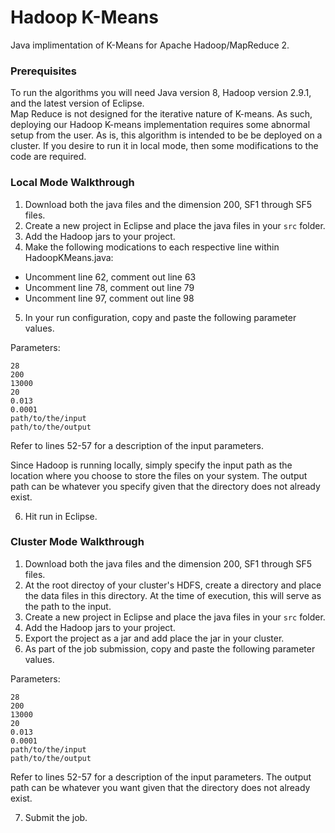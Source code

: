 # Hadoop K-Means 

Java implimentation of K-Means for Apache Hadoop/MapReduce 2. 

### Prerequisites

To run the algorithms you will need Java version 8, Hadoop version 2.9.1, and the latest version of Eclipse.   
Map Reduce is not designed for the iterative nature of K-means. As such, deploying our Hadoop K-means implementation requires some abnormal setup from the user. As is, this algorithm is intended to be be deployed on a cluster. If you desire to run it in local mode, then some modifications to the code are required.

### Local Mode Walkthrough
1. Download both the java files and the dimension 200, SF1 through SF5 files.
2. Create a new project in Eclipse and place the java files in your ```src``` folder.
3. Add the Hadoop jars to your project.
4. Make the following modications to each respective line within HadoopKMeans.java:  
* Uncomment line 62, comment out line 63
* Uncomment line 78, comment out line 79
* Uncomment line 97, comment out line 98	
5. In your run configuration, copy and paste the following parameter values.  

Parameters:   
```
28
200
13000
20
0.013
0.0001
path/to/the/input
path/to/the/output
```
Refer to lines 52-57 for a description of the input parameters.
 
Since Hadoop is running locally, simply specify the input path as the location where you choose to store the files on your system. The output path can be whatever you specify given that the directory does not already exist.  

6. Hit run in Eclipse.

### Cluster Mode Walkthrough
1. Download both the java files and the dimension 200, SF1 through SF5 files. 
2. At the root directoy of your cluster's HDFS, create a directory and place the data files in this directory. At the time of execution, this will serve as the path to the input.
3. Create a new project in Eclipse and place the java files in your ```src``` folder.
4. Add the Hadoop jars to your project.
5. Export the project as a jar and add place the jar in your cluster. 
6. As part of the job submission, copy and paste the following parameter values.  

Parameters:   
```
28
200
13000
20
0.013
0.0001
path/to/the/input
path/to/the/output
```
Refer to lines 52-57 for a description of the input parameters.
The output path can be whatever you want given that the directory does not already exist.  

7. Submit the job.

